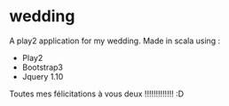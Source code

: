 wedding
=======
A play2 application for my wedding.
Made in scala using :
- Play2
- Bootstrap3
- Jquery 1.10



Toutes mes félicitations à vous deux !!!!!!!!!!!!! :D
